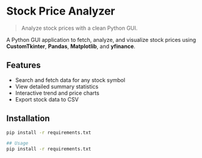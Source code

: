 # Stock Price Analyzer

> Analyze stock prices with a clean Python GUI.

A Python GUI application to fetch, analyze, and visualize stock prices using **CustomTkinter**, **Pandas**, **Matplotlib**, and **yfinance**.

## Features
- Search and fetch data for any stock symbol  
- View detailed summary statistics  
- Interactive trend and price charts  
- Export stock data to CSV

## Installation
```bash
pip install -r requirements.txt

## Usage
pip install -r requirements.txt
```

